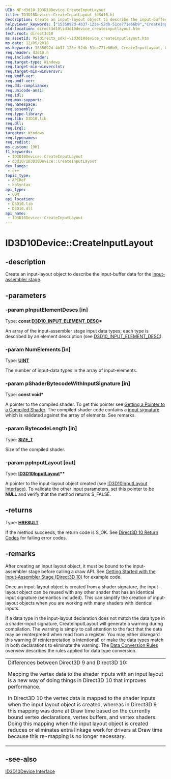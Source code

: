 ```yaml
---
UID: NF:d3d10.ID3D10Device.CreateInputLayout
title: ID3D10Device::CreateInputLayout (d3d10.h)
description: Create an input-layout object to describe the input-buffer data for the input-assembler stage.
helpviewer_keywords: ["1535092d-4b37-123e-52db-51ce771e66b9","CreateInputLayout","CreateInputLayout method [Direct3D 10]","CreateInputLayout method [Direct3D 10]","ID3D10Device interface","ID3D10Device interface [Direct3D 10]","CreateInputLayout method","ID3D10Device.CreateInputLayout","ID3D10Device::CreateInputLayout","d3d10/ID3D10Device::CreateInputLayout","direct3d10.id3d10device_createinputlayout"]
old-location: direct3d10\id3d10device_createinputlayout.htm
tech.root: direct3d10
ms.assetid: VS|directx_sdk|~\id3d10device_createinputlayout.htm
ms.date: 12/05/2018
ms.keywords: 1535092d-4b37-123e-52db-51ce771e66b9, CreateInputLayout, CreateInputLayout method [Direct3D 10], CreateInputLayout method [Direct3D 10],ID3D10Device interface, ID3D10Device interface [Direct3D 10],CreateInputLayout method, ID3D10Device.CreateInputLayout, ID3D10Device::CreateInputLayout, d3d10/ID3D10Device::CreateInputLayout, direct3d10.id3d10device_createinputlayout
req.header: d3d10.h
req.include-header: 
req.target-type: Windows
req.target-min-winverclnt: 
req.target-min-winversvr: 
req.kmdf-ver: 
req.umdf-ver: 
req.ddi-compliance: 
req.unicode-ansi: 
req.idl: 
req.max-support: 
req.namespace: 
req.assembly: 
req.type-library: 
req.lib: D3D10.lib
req.dll: 
req.irql: 
targetos: Windows
req.typenames: 
req.redist: 
ms.custom: 19H1
f1_keywords:
 - ID3D10Device::CreateInputLayout
 - d3d10/ID3D10Device::CreateInputLayout
dev_langs:
 - c++
topic_type:
 - APIRef
 - kbSyntax
api_type:
 - COM
api_location:
 - D3D10.lib
 - D3D10.dll
api_name:
 - ID3D10Device::CreateInputLayout
---
```


# ID3D10Device::CreateInputLayout


## -description

Create an input-layout object to describe the input-buffer data for the <a href="/windows/desktop/direct3d11/d3d10-graphics-programming-guide-input-assembler-stage">input-assembler stage</a>.

## -parameters

### -param pInputElementDescs [in]

Type: <b>const <a href="/windows/desktop/api/d3d10/ns-d3d10-d3d10_input_element_desc">D3D10_INPUT_ELEMENT_DESC</a>*</b>

An array of the input-assembler stage input data types; each type is described by an element description (see <a href="/windows/desktop/api/d3d10/ns-d3d10-d3d10_input_element_desc">D3D10_INPUT_ELEMENT_DESC</a>).

### -param NumElements [in]

Type: <b><a href="/windows/desktop/WinProg/windows-data-types">UINT</a></b>

The number of input-data types in the array of input-elements.

### -param pShaderBytecodeWithInputSignature [in]

Type: <b>const void*</b>

A pointer to the compiled shader. To get this pointer see <a href="/windows/desktop/direct3dhlsl/dx-graphics-hlsl-using-shaders-10">Getting a Pointer to a Compiled Shader</a>. The compiled shader code contains a <a href="/windows/desktop/direct3dhlsl/dx-graphics-hlsl-signatures">input signature</a> which is validated against the array of elements. See remarks.

### -param BytecodeLength [in]

Type: <b><a href="/windows/desktop/WinProg/windows-data-types">SIZE_T</a></b>

Size of the compiled shader.

### -param ppInputLayout [out]

Type: <b><a href="/windows/desktop/api/d3d10/nn-d3d10-id3d10inputlayout">ID3D10InputLayout</a>**</b>

A pointer to the input-layout object created (see <a href="/windows/desktop/api/d3d10/nn-d3d10-id3d10inputlayout">ID3D10InputLayout Interface</a>). To validate the other input parameters, set this pointer to be <b>NULL</b> and verify that the method returns S_FALSE.

## -returns

Type: <b><a href="/windows/win32/com/structure-of-com-error-codes">HRESULT</a></b>

If the method succeeds, the return code is S_OK. See <a href="/windows/desktop/direct3d10/d3d10-graphics-reference-returnvalues">Direct3D 10 Return Codes</a> for failing error codes.

## -remarks

After creating an input layout object, it must be bound to the input-assembler stage before calling a draw API. See <a href="/windows/desktop/direct3d11/d3d10-graphics-programming-guide-input-assembler-stage-getting-started">Getting Started with the Input-Assembler Stage (Direct3D 10)</a> for example code.

Once an input-layout object is created from a shader signature, the input-layout object can be reused with any other shader that has an identical input signature (semantics included). This can simplify the creation of input-layout objects when you are working with many shaders with identical inputs.

If a data type in the input-layout declaration does not match the data type in a shader-input signature, CreateInputLayout will generate a warning during compilation. The warning is simply to call attention to the fact that the data may be reinterpreted when read from a register. You may either disregard this warning (if reinterpretation is intentional) or make the data types match in both declarations to eliminate the warning.  The <a href="/windows/desktop/direct3d10/d3d10-graphics-programming-guide-resources-data-conversion">Data Conversion Rules</a> overview describes the rules applied for data type conversion.

<table>
<tr>
<td>
Differences between Direct3D 9 and Direct3D 10:

Mapping the vertex data to the shader inputs with an input layout is a new way of doing things in Direct3D 10 that improves performance.

In Direct3D 10 the vertex data is mapped to the shader inputs when the input layout object is created, whereas in Direct3D 9 this mapping was done at Draw time based on the currently bound vertex declarations, vertex buffers, and vertex shaders. Doing this mapping when the input layout object is created reduces or eliminates extra linkage work for drivers at Draw time because this re-mapping is no longer necessary.

</td>
</tr>
</table>

## -see-also

<a href="/windows/desktop/api/d3d10/nn-d3d10-id3d10device">ID3D10Device Interface</a>

